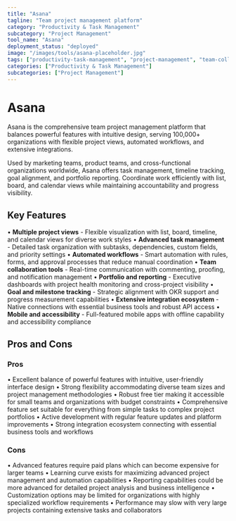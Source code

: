 ```yaml
---
title: "Asana"
tagline: "Team project management platform"
category: "Productivity & Task Management"
subcategory: "Project Management"
tool_name: "Asana"
deployment_status: "deployed"
image: "/images/tools/asana-placeholder.jpg"
tags: ["productivity-task-management", "project-management", "team-collaboration", "task-tracking", "workflow-automation"]
categories: ["Productivity & Task Management"]
subcategories: ["Project Management"]
---
```


# Asana

Asana is the comprehensive team project management platform that balances powerful features with intuitive design, serving 100,000+ organizations with flexible project views, automated workflows, and extensive integrations.

Used by marketing teams, product teams, and cross-functional organizations worldwide, Asana offers task management, timeline tracking, goal alignment, and portfolio reporting. Coordinate work efficiently with list, board, and calendar views while maintaining accountability and progress visibility.

## Key Features

• **Multiple project views** - Flexible visualization with list, board, timeline, and calendar views for diverse work styles
• **Advanced task management** - Detailed task organization with subtasks, dependencies, custom fields, and priority settings
• **Automated workflows** - Smart automation with rules, forms, and approval processes that reduce manual coordination
• **Team collaboration tools** - Real-time communication with commenting, proofing, and notification management
• **Portfolio and reporting** - Executive dashboards with project health monitoring and cross-project visibility
• **Goal and milestone tracking** - Strategic alignment with OKR support and progress measurement capabilities
• **Extensive integration ecosystem** - Native connections with essential business tools and robust API access
• **Mobile and accessibility** - Full-featured mobile apps with offline capability and accessibility compliance

## Pros and Cons

### Pros
• Excellent balance of powerful features with intuitive, user-friendly interface design
• Strong flexibility accommodating diverse team sizes and project management methodologies
• Robust free tier making it accessible for small teams and organizations with budget constraints
• Comprehensive feature set suitable for everything from simple tasks to complex project portfolios
• Active development with regular feature updates and platform improvements
• Strong integration ecosystem connecting with essential business tools and workflows

### Cons
• Advanced features require paid plans which can become expensive for larger teams
• Learning curve exists for maximizing advanced project management and automation capabilities
• Reporting capabilities could be more advanced for detailed project analysis and business intelligence
• Customization options may be limited for organizations with highly specialized workflow requirements
• Performance may slow with very large projects containing extensive tasks and collaborators